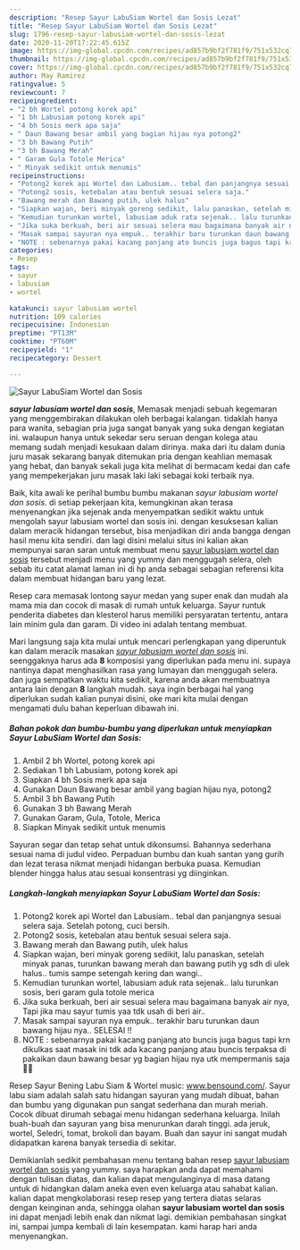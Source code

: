 ```yaml
---
description: "Resep Sayur LabuSiam Wortel dan Sosis Lezat"
title: "Resep Sayur LabuSiam Wortel dan Sosis Lezat"
slug: 1796-resep-sayur-labusiam-wortel-dan-sosis-lezat
date: 2020-11-20T17:22:45.615Z
image: https://img-global.cpcdn.com/recipes/ad857b9bf2f781f9/751x532cq70/sayur-labusiam-wortel-dan-sosis-foto-resep-utama.jpg
thumbnail: https://img-global.cpcdn.com/recipes/ad857b9bf2f781f9/751x532cq70/sayur-labusiam-wortel-dan-sosis-foto-resep-utama.jpg
cover: https://img-global.cpcdn.com/recipes/ad857b9bf2f781f9/751x532cq70/sayur-labusiam-wortel-dan-sosis-foto-resep-utama.jpg
author: May Ramirez
ratingvalue: 5
reviewcount: 7
recipeingredient:
- "2 bh Wortel potong korek api"
- "1 bh Labusiam potong korek api"
- "4 bh Sosis merk apa saja"
- " Daun Bawang besar ambil yang bagian hijau nya potong2"
- "3 bh Bawang Putih"
- "3 bh Bawang Merah"
- " Garam Gula Totole Merica"
- " Minyak sedikit untuk menumis"
recipeinstructions:
- "Potong2 korek api Wortel dan Labusiam.. tebal dan panjangnya sesuai selera saja. Setelah potong, cuci bersih."
- "Potong2 sosis, ketebalan atau bentuk sesuai selera saja."
- "Bawang merah dan Bawang putih, ulek halus"
- "Siapkan wajan, beri minyak goreng sedikit, lalu panaskan, setelah minyak panas, turunkan bawang merah dan bawang putih yg sdh di ulek halus.. tumis sampe setengah kering dan wangi.."
- "Kemudian turunkan wortel, labusiam aduk rata sejenak.. lalu turunkan sosis, beri garam gula totole merica"
- "Jika suka berkuah, beri air sesuai selera mau bagaimana banyak air nya, Tapi jika mau sayur tumis yaa tdk usah di beri air.."
- "Masak sampai sayuran nya empuk.. terakhir baru turunkan daun bawang hijau nya.. SELESAI !!"
- "NOTE : sebenarnya pakai kacang panjang ato buncis juga bagus tapi krn dikulkas saat masak ini tdk ada kacang panjang atau buncis terpaksa di pakaikan daun bawang besar yg bagian hijau nya utk mempermanis saja 🤭😂"
categories:
- Resep
tags:
- sayur
- labusiam
- wortel

katakunci: sayur labusiam wortel 
nutrition: 109 calories
recipecuisine: Indonesian
preptime: "PT13M"
cooktime: "PT60M"
recipeyield: "1"
recipecategory: Dessert

---
```



![Sayur LabuSiam Wortel dan Sosis](https://img-global.cpcdn.com/recipes/ad857b9bf2f781f9/751x532cq70/sayur-labusiam-wortel-dan-sosis-foto-resep-utama.jpg)

<b><i>sayur labusiam wortel dan sosis</i></b>, Memasak menjadi sebuah kegemaran yang menggembirakan dilakukan oleh berbagai kalangan. tidaklah hanya para wanita, sebagian pria juga sangat banyak yang suka dengan kegiatan ini. walaupun hanya untuk sekedar seru seruan dengan kolega atau memang sudah menjadi kesukaan dalam dirinya. maka dari itu dalam dunia juru masak sekarang banyak ditemukan pria dengan keahlian memasak yang hebat, dan banyak sekali juga kita melihat di bermacam kedai dan cafe yang mempekerjakan juru masak laki laki sebagai koki terbaik nya.

Baik, kita awali ke perihal bumbu bumbu makanan <i>sayur labusiam wortel dan sosis</i>. di setiap pekerjaan kita, kemungkinan akan terasa menyenangkan jika sejenak anda menyempatkan sedikit waktu untuk mengolah sayur labusiam wortel dan sosis ini. dengan kesuksesan kalian dalam meracik hidangan tersebut, bisa menjadikan diri anda bangga dengan hasil menu kita sendiri. dan lagi disini melalui situs ini kalian akan mempunyai saran saran untuk membuat menu <u>sayur labusiam wortel dan sosis</u> tersebut menjadi menu yang yummy dan menggugah selera, oleh sebab itu catat alamat laman ini di hp anda sebagai sebagian referensi kita dalam membuat hidangan baru yang lezat.

Resep cara memasak lontong sayur medan yang super enak dan mudah ala mama mia dan cocok di masak di rumah untuk keluarga. Sayur runtuk penderita diabetes dan klesterol harus memiliki persyaratan tertentu, antara lain minim gula dan garam. Di video ini adalah tentang membuat.


Mari langsung saja kita mulai untuk mencari perlengkapan yang diperuntuk kan dalam meracik masakan <u><i>sayur labusiam wortel dan sosis</i></u> ini. seenggaknya harus ada <b>8</b> komposisi yang diperlukan pada menu ini. supaya nantinya dapat menghasilkan rasa yang lumayan dan menggugah selera. dan juga sempatkan waktu kita sedikit, karena anda akan membuatnya antara lain dengan <b>8</b> langkah mudah. saya ingin berbagai hal yang diperlukan sudah kalian punyai disini, oke mari kita mulai dengan mengamati dulu bahan keperluan dibawah ini.

<!--inarticleads1-->

##### Bahan pokok dan bumbu-bumbu yang diperlukan untuk menyiapkan Sayur LabuSiam Wortel dan Sosis:

1. Ambil 2 bh Wortel, potong korek api
1. Sediakan 1 bh Labusiam, potong korek api
1. Siapkan 4 bh Sosis merk apa saja
1. Gunakan  Daun Bawang besar ambil yang bagian hijau nya, potong2
1. Ambil 3 bh Bawang Putih
1. Gunakan 3 bh Bawang Merah
1. Gunakan  Garam, Gula, Totole, Merica
1. Siapkan  Minyak sedikit untuk menumis


Sayuran segar dan tetap sehat untuk dikonsumsi. Bahannya sederhana sesuai nama di judul video. Perpaduan bumbu dan kuah santan yang gurih dan lezat terasa nikmat menjadi hidangan berbuka puasa. Kemudian blender hingga halus atau sesuai konsentrasi yg diinginkan. 

<!--inarticleads2-->

##### Langkah-langkah menyiapkan Sayur LabuSiam Wortel dan Sosis:

1. Potong2 korek api Wortel dan Labusiam.. tebal dan panjangnya sesuai selera saja. Setelah potong, cuci bersih.
1. Potong2 sosis, ketebalan atau bentuk sesuai selera saja.
1. Bawang merah dan Bawang putih, ulek halus
1. Siapkan wajan, beri minyak goreng sedikit, lalu panaskan, setelah minyak panas, turunkan bawang merah dan bawang putih yg sdh di ulek halus.. tumis sampe setengah kering dan wangi..
1. Kemudian turunkan wortel, labusiam aduk rata sejenak.. lalu turunkan sosis, beri garam gula totole merica
1. Jika suka berkuah, beri air sesuai selera mau bagaimana banyak air nya, Tapi jika mau sayur tumis yaa tdk usah di beri air..
1. Masak sampai sayuran nya empuk.. terakhir baru turunkan daun bawang hijau nya.. SELESAI !!
1. NOTE : sebenarnya pakai kacang panjang ato buncis juga bagus tapi krn dikulkas saat masak ini tdk ada kacang panjang atau buncis terpaksa di pakaikan daun bawang besar yg bagian hijau nya utk mempermanis saja 🤭😂


Resep Sayur Bening Labu Siam &amp; Wortel music: www.bensound.com/. Sayur labu siam adalah salah satu hidangan sayuran yang mudah dibuat, bahan dan bumbu yang digunakan pun sangat sederhana dan murah meriah. Cocok dibuat dirumah sebagai menu hidangan sederhana keluarga. Inilah buah-buah dan sayuran yang bisa menurunkan darah tinggi. ada jeruk, wortel, Seledri, tomat, brokoli dan bayam. Buah dan sayur ini sangat mudah didapatkan karena banyak tersedia di sekitar. 

Demikianlah sedikit pembahasan menu tentang bahan resep <u>sayur labusiam wortel dan sosis</u> yang yummy. saya harapkan anda dapat memahami dengan tulisan diatas, dan kalian dapat mengulanginya di masa datang untuk di hidangkan dalam aneka even even keluarga atau sahabat kalian. kalian dapat mengkolaborasi resep resep yang tertera diatas selaras dengan keinginan anda, sehingga olahan <b>sayur labusiam wortel dan sosis</b> ini dapat menjadi lebih enak dan nikmat lagi. demikian pembahasan singkat ini, sampai jumpa kembali di lain kesempatan. kami harap hari anda menyenangkan.
